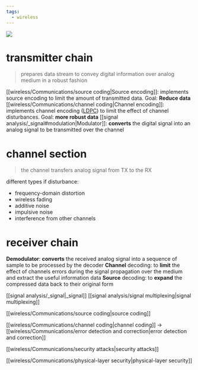 ```yaml
---
tags:
  - wireless
---
```

![](https://www.researchgate.net/profile/Kandarpa-Sarma/publication/271520378/figure/fig11/AS:650514534502412@1532106159545/A-Typical-Digital-Communication-System.png)

# transmitter chain
> prepares data stream to convey digital information over analog medium in a robust fashion

[[wireless/Communications/source coding|Source encoding]]: implements source encoding to limit the amount of transmitted data. Goal: **Reduce data**
[[wireless/Communications/channel coding|Channel encoding]]: implements channel encoding ([LDPC](https://en.wikipedia.org/wiki/Low-density_parity-check_code)) to limit the effect of channel disturbances. Goal: **more robust data** 
[[signal analysis/_signal#modulation|Modulator]]: **converts** the digital signal into an analog signal to be transmitted over the channel

# channel section
> the channel transfers analog signal from TX to the RX

different types if disturbance:
- frequency-domain distortion
- wireless fading
- additive noise 
- impulsive noise 
- interference from other channels


# receiver chain
**Demodulator**: **converts** the received analog signal into a sequence of sample to be processed by the decoder 
**Channel** decoding: to **limit** the effect of channels errors during the signal propagation over the medium and extract the useful information data
**Source** decoding: to **expand** the compressed data back to their original form



[[signal analysis/_signal|_signal]]
[[signal analysis/signal multiplexing|signal multiplexing]]

[[wireless/Communications/source coding|source coding]]

[[wireless/Communications/channel coding|channel coding]] -> [[wireless/Communications/error detection and correction|error detection and correction]]


[[wireless/Communications/security attacks|security attacks]]

[[wireless/Communications/physical-layer security|physical-layer security]]


